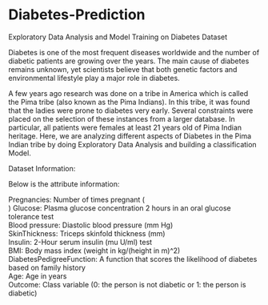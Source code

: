 # Diabetes-Prediction
Exploratory Data Analysis and Model Training on Diabetes Dataset

Diabetes is one of the most frequent diseases worldwide and the number of diabetic patients are growing over the years. The main cause of diabetes remains unknown, yet scientists believe that both genetic factors and environmental lifestyle play a major role in diabetes.

A few years ago research was done on a tribe in America which is called the Pima tribe (also known as the Pima Indians). In this tribe, it was found that the ladies were prone to diabetes very early. Several constraints were placed on the selection of these instances from a larger database. In particular, all patients were females at least 21 years old of Pima Indian heritage. Here, we are analyzing different aspects of Diabetes in the Pima Indian tribe by doing Exploratory Data Analysis and building a classification Model.

Dataset Information:

Below is the attribute information:

Pregnancies: Number of times pregnant (<br>)
Glucose: Plasma glucose concentration 2 hours in an oral glucose tolerance test <br>
Blood pressure: Diastolic blood pressure (mm Hg) <br>
SkinThickness: Triceps skinfold thickness (mm) <br>
Insulin: 2-Hour serum insulin (mu U/ml) test <br>
BMI: Body mass index (weight in kg/(height in m)^2) <br>
DiabetesPedigreeFunction: A function that scores the likelihood of diabetes based on family history <br>
Age: Age in years <br>
Outcome: Class variable (0: the person is not diabetic or 1: the person is diabetic) <br>
